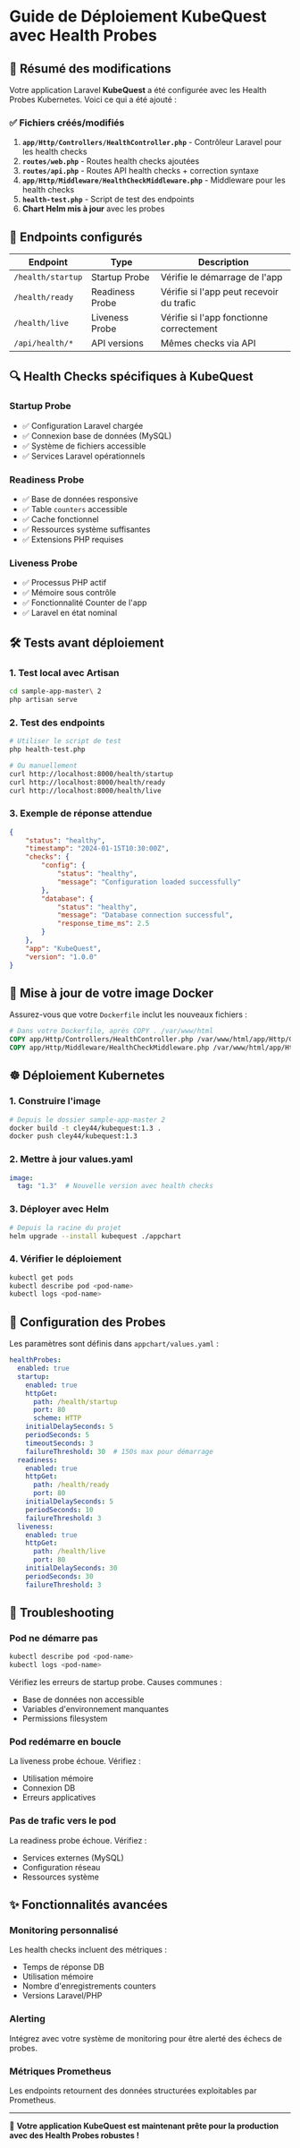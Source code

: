 # Guide de Déploiement KubeQuest avec Health Probes

## 🎯 Résumé des modifications

Votre application Laravel **KubeQuest** a été configurée avec les Health Probes Kubernetes. Voici ce qui a été ajouté :

### ✅ Fichiers créés/modifiés

1. **`app/Http/Controllers/HealthController.php`** - Contrôleur Laravel pour les health checks
2. **`routes/web.php`** - Routes health checks ajoutées
3. **`routes/api.php`** - Routes API health checks + correction syntaxe
4. **`app/Http/Middleware/HealthCheckMiddleware.php`** - Middleware pour les health checks
5. **`health-test.php`** - Script de test des endpoints
6. **Chart Helm mis à jour** avec les probes

## 🚀 Endpoints configurés

| Endpoint | Type | Description |
|----------|------|-------------|
| `/health/startup` | Startup Probe | Vérifie le démarrage de l'app |
| `/health/ready` | Readiness Probe | Vérifie si l'app peut recevoir du trafic |
| `/health/live` | Liveness Probe | Vérifie si l'app fonctionne correctement |
| `/api/health/*` | API versions | Mêmes checks via API |

## 🔍 Health Checks spécifiques à KubeQuest

### Startup Probe
- ✅ Configuration Laravel chargée
- ✅ Connexion base de données (MySQL)
- ✅ Système de fichiers accessible
- ✅ Services Laravel opérationnels

### Readiness Probe
- ✅ Base de données responsive
- ✅ Table `counters` accessible
- ✅ Cache fonctionnel
- ✅ Ressources système suffisantes
- ✅ Extensions PHP requises

### Liveness Probe
- ✅ Processus PHP actif
- ✅ Mémoire sous contrôle
- ✅ Fonctionnalité Counter de l'app
- ✅ Laravel en état nominal

## 🛠️ Tests avant déploiement

### 1. Test local avec Artisan
```bash
cd sample-app-master\ 2
php artisan serve
```

### 2. Test des endpoints
```bash
# Utiliser le script de test
php health-test.php

# Ou manuellement
curl http://localhost:8000/health/startup
curl http://localhost:8000/health/ready
curl http://localhost:8000/health/live
```

### 3. Exemple de réponse attendue
```json
{
    "status": "healthy",
    "timestamp": "2024-01-15T10:30:00Z",
    "checks": {
        "config": {
            "status": "healthy",
            "message": "Configuration loaded successfully"
        },
        "database": {
            "status": "healthy",
            "message": "Database connection successful",
            "response_time_ms": 2.5
        }
    },
    "app": "KubeQuest",
    "version": "1.0.0"
}
```

## 🐳 Mise à jour de votre image Docker

Assurez-vous que votre `Dockerfile` inclut les nouveaux fichiers :

```dockerfile
# Dans votre Dockerfile, après COPY . /var/www/html
COPY app/Http/Controllers/HealthController.php /var/www/html/app/Http/Controllers/
COPY app/Http/Middleware/HealthCheckMiddleware.php /var/www/html/app/Http/Middleware/
```

## ☸️ Déploiement Kubernetes

### 1. Construire l'image
```bash
# Depuis le dossier sample-app-master 2
docker build -t cley44/kubequest:1.3 .
docker push cley44/kubequest:1.3
```

### 2. Mettre à jour values.yaml
```yaml
image:
  tag: "1.3"  # Nouvelle version avec health checks
```

### 3. Déployer avec Helm
```bash
# Depuis la racine du projet
helm upgrade --install kubequest ./appchart
```

### 4. Vérifier le déploiement
```bash
kubectl get pods
kubectl describe pod <pod-name>
kubectl logs <pod-name>
```

## 🔧 Configuration des Probes

Les paramètres sont définis dans `appchart/values.yaml` :

```yaml
healthProbes:
  enabled: true
  startup:
    enabled: true
    httpGet:
      path: /health/startup
      port: 80
      scheme: HTTP
    initialDelaySeconds: 5
    periodSeconds: 5
    timeoutSeconds: 3
    failureThreshold: 30  # 150s max pour démarrage
  readiness:
    enabled: true
    httpGet:
      path: /health/ready
      port: 80
    initialDelaySeconds: 5
    periodSeconds: 10
    failureThreshold: 3
  liveness:
    enabled: true
    httpGet:
      path: /health/live
      port: 80
    initialDelaySeconds: 30
    periodSeconds: 30
    failureThreshold: 3
```

## 🚨 Troubleshooting

### Pod ne démarre pas
```bash
kubectl describe pod <pod-name>
kubectl logs <pod-name>
```

Vérifiez les erreurs de startup probe. Causes communes :
- Base de données non accessible
- Variables d'environnement manquantes
- Permissions filesystem

### Pod redémarre en boucle
La liveness probe échoue. Vérifiez :
- Utilisation mémoire
- Connexion DB
- Erreurs applicatives

### Pas de trafic vers le pod
La readiness probe échoue. Vérifiez :
- Services externes (MySQL)
- Configuration réseau
- Ressources système

## ✨ Fonctionnalités avancées

### Monitoring personnalisé
Les health checks incluent des métriques :
- Temps de réponse DB
- Utilisation mémoire
- Nombre d'enregistrements counters
- Versions Laravel/PHP

### Alerting
Intégrez avec votre système de monitoring pour être alerté des échecs de probes.

### Métriques Prometheus
Les endpoints retournent des données structurées exploitables par Prometheus.

---

🎉 **Votre application KubeQuest est maintenant prête pour la production avec des Health Probes robustes !** 